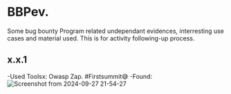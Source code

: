 # BBPev.
Some bug bounty Program related undependant evidences, interresting use cases and material used. This is for activity following-up process.
## x.x.1
-Used Toolsx: Owasp Zap.
#Firstsummit😅
-Found:
![Screenshot from 2024-09-27 21-54-27](https://github.com/user-attachments/assets/9541521e-af1d-440c-bc7d-d8e64bd8229d)
